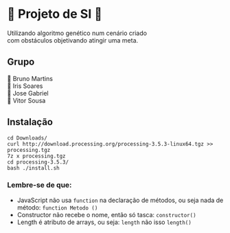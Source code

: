 # 🤖 Projeto de SI 🤖
Utilizando algoritmo genético num cenário criado </br>
com obstáculos objetivando atingir uma meta.

## Grupo
💜 Bruno Martins </br> 
💛 Iris Soares </br>
💚 Jose Gabriel </br>
💙 Vitor Sousa </br>

## Instalação
```
cd Downloads/
curl http://download.processing.org/processing-3.5.3-linux64.tgz >> processing.tgz 
7z x processing.tgz
cd processing-3.5.3/
bash ./install.sh
```

### Lembre-se de que:
* JavaScript não usa ``` function ``` na declaração de métodos, ou seja nada de método: ``` function Metodo () ```
* Constructor não recebe o nome, então só tasca: ``` constructor() ```
* Length é atributo de arrays, ou seja: ``` length ``` não isso ``` length() ```
